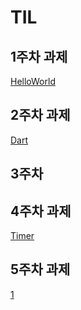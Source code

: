 TIL
======================================================
1주차 과제
-------------
[HelloWorld](https://github.com/PSJ0911/HelloWorld/blob/main/HelloWorld.md)

2주차 과제
---------------
[Dart](https://github.com/PSJ0911/HelloWorld/blob/main/Dart.md)

3주차 
----------------

4주차 과제
----------------
[Timer](https://github.com/PSJ0911/HelloWorld/blob/main/timer.md)

5주차 과제
----------------
[1](https://github.com/PSJ0911/HelloWorld/blob/main/timer.md)
